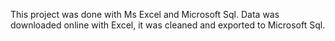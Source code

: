 This project was done with Ms Excel and Microsoft Sql. Data was downloaded online with Excel, it was cleaned and exported to Microsoft Sql.
